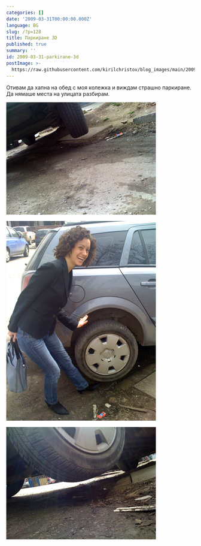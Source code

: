 ```yaml
---
categories: []
date: '2009-03-31T00:00:00.000Z'
language: BG
slug: /?p=128
title: Паркиране 3D
published: true
summary: ''
id: 2009-03-31-parkirane-3d
postImage: >-
  https://raw.githubusercontent.com/kirilchristov/blog_images/main/2009/03/img_0181.jpg
---
```


Отивам да хапна на обед с моя колежка и виждам страшно паркиране. Да нямаше места на улицата разбирам. 

![img_0181](https://raw.githubusercontent.com/kirilchristov/blog_images/main/2009/03/img_0181.jpg)

 

![img_0184](https://raw.githubusercontent.com/kirilchristov/blog_images/main/2009/03/img_0184.jpg)

 

![img_0183](https://raw.githubusercontent.com/kirilchristov/blog_images/main/2009/03/img_0183.jpg)
